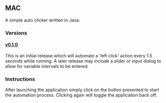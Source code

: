 ## MAC
A simple auto clicker written in Java.

### Versions
#### [v0.1.0](https://github.com/chadramsey/mac/releases/tag/v0.1.0)
This is an initial release which will automate a 'left click' action every 1.5 seconds while running. A later release may include a slider or input dialog to allow for variable intervals to be entered.

### Instructions
After launching the application simply click on the button presented to start the automation process. Clicking again will toggle the application back off.
